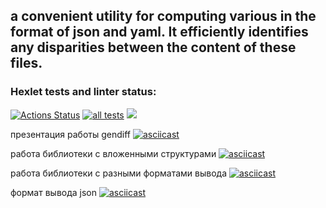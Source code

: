 a convenient utility for computing various  in the format of json and yaml. It efficiently identifies any disparities between the content of these files.
----------------------------
### Hexlet tests and linter status:
[![Actions Status](https://github.com/Barzabel/python-project-lvl2/workflows/hexlet-check/badge.svg)](https://github.com/Barzabel/python-project-lvl2/actions) [![all tests](https://github.com/Barzabel/python-project-lvl2/workflows/all_tests/badge.svg)](https://github.com/Barzabel/python-project-lvl2/actions) <a href="https://codeclimate.com/github/codeclimate/codeclimate/test_coverage"><img src="https://api.codeclimate.com/v1/badges/a99a88d28ad37a79dbf6/test_coverage" /></a>
 
презентация работы gendiff
[![asciicast](https://asciinema.org/a/440531.png )](https://asciinema.org/a/440531)

работа библиотеки с вложенными структурами
[![asciicast](https://asciinema.org/a/441629.png )](https://asciinema.org/a/441629)

работа библиотеки с разными форматами вывода
[![asciicast](https://asciinema.org/a/442450.png )](https://asciinema.org/a/442450)

формат вывода json
[![asciicast](https://asciinema.org/a/443571.png)](https://asciinema.org/a/443571)
